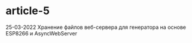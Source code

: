 # article-5
25-03-2022 Хранение файлов веб-сервера для генератора на основе ESP8266 и AsyncWebServer
